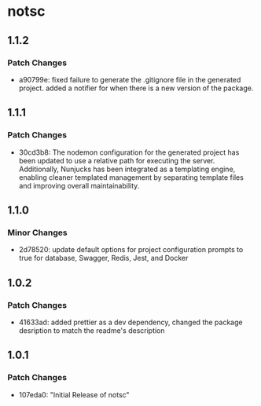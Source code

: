 # notsc

## 1.1.2

### Patch Changes

- a90799e: fixed failure to generate the .gitignore file in the generated project. added a notifier for when there is a new version of the package.

## 1.1.1

### Patch Changes

- 30cd3b8: The nodemon configuration for the generated project has been updated to use a relative path for executing the server. Additionally, Nunjucks has been integrated as a templating engine, enabling cleaner templated management by separating template files and improving overall maintainability.

## 1.1.0

### Minor Changes

- 2d78520: update default options for project configuration prompts to true for database, Swagger, Redis, Jest, and Docker

## 1.0.2

### Patch Changes

- 41633ad: added prettier as a dev dependency, changed the package desription to match the readme's description

## 1.0.1

### Patch Changes

- 107eda0: "Initial Release of notsc"
